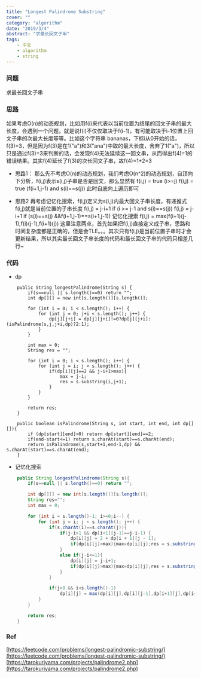```yaml
---
title: "Longest Palindrome Substring"
cover: ""
category: "algorithm"
date: "2019/3/4"
abstract: "求最长回文子串"
tags:
    - 中文
    - algorithm
    - string
---
```

### 问题
求最长回文子串

### 思路
如果考虑O(n)的动态规划，比如用f(i)来代表以当前位置为结尾的回文子串的最大长度，会遇到一个问题，就是说f(i)不仅仅取决于f(i-1)，有可能取决于i-1位置上回文子串的次最大长度等等。比如这个字符串 bananas，下标i从0开始的话，f(3)=3，但是因为f(3)是在1("a")和3("ana")中取的最大长度，舍弃了1("a")，所以只是通过f(3)=3来判断的话，会发现f(4)无法延续这一回文串，从而得出f(4)=1的错误结果。其实f(4)延长了f(3)的次长回文子串，故f(4)=1+2=3

- 思路1：
那么先不考虑O(n)的动态规划，我们考虑O(n^2)的动态规划，自顶向下分析，f(i,j)表示s(i,j)子串是否是回文，那么显然有
f(i,j) = true (i>=j)
f(i,j) = true (f(i+1,j-1) and s(i)==s(j))
此时自底向上遍历即可

- 思路2
再考虑记忆化搜索，f(i,j)定义为s(i,j)内最大回文子串长度，有递推式
f(i,j)就是当前位置的子串长度
f(i,j) = j-i+1 if (i >= j-1 and s(i)==s(j)) 
f(i,j) = j-i+1 if (s(i)==s(j) &&f(i+1,j-1)==s(i+1,j-1))
记忆化搜索
f(i,j) = max(f(i+1)(j-1),f(i)(j-1),f(i+1)(j))
这里注意两点，首先如果把f(i,j)直接定义成子串，思路和时间复杂度都是正确的，但是会TLE。。。其次只有f(i,j)是当前位置子串时才会更新结果，所以其实最长回文子串长度的代码和最长回文子串的代码只相差几行~

### 代码
- dp
```
    public String longestPalindrome(String s) {
        if(s==null || s.length()==0) return "";
        int dp[][] = new int[s.length()][s.length()];

        for (int i = 0; i < s.length(); i++) {
            for (int j = 0; j+i < s.length(); j++) {
                dp[j][j+i] = dp[j][j+i]!=0?dp[j][j+i]:(isPalindrome(s,j,j+i,dp)?2:1);
            }
        }

        int max = 0;
        String res = "";

        for (int i = 0; i < s.length(); i++) {
            for (int j = i; j < s.length(); j++) {
                if(dp[i][j]==2 && j-i+1>max){
                    max = j-i;
                    res = s.substring(i,j+1);
                }
            }
        }

        return res;
    }

    public boolean isPalindrome(String s, int start, int end, int dp[][]){
        if (dp[start][end]>0) return dp[start][end]==2;
        if(end-start<=1) return s.charAt(start)==s.charAt(end);
        return isPalindrome(s,start+1,end-1,dp) && s.charAt(start)==s.charAt(end);
    }
```
- 记忆化搜索
```java
    public String longestPalindrome(String s){
        if(s==null || s.length()==0) return "";

        int dp[][] = new int[s.length()][s.length()];
        String res="";
        int max = 0;

        for (int i = s.length()-1; i>=0;i--) {
            for (int j = i; j < s.length(); j++) {
                if(s.charAt(i)==s.charAt(j)){
                    if(j-i>1 && dp[i+1][j-1]==j-i-1) {
                        dp[i][j] = 2 + dp[i + 1][j - 1];
                        if(dp[i][j]>max){max=dp[i][j];res = s.substring(i,j+1);}
                    }
                    else if(j-i<=1){
                        dp[i][j] = j-i+1;
                        if(dp[i][j]>max){max=dp[i][j];res = s.substring(i,j+1);}
                    }
                }

                if(j>0 && i<s.length()-1)
                    dp[i][j] = max(dp[i][j],dp[i][j-1],dp[i+1][j],dp[i+1][j-1]);
            }
        }

        return res;
    }
```
### Ref
[https://leetcode.com/problems/longest-palindromic-substring/](https://leetcode.com/problems/longest-palindromic-substring/)
[https://tarokuriyama.com/projects/palindrome2.php](https://tarokuriyama.com/projects/palindrome2.php)

